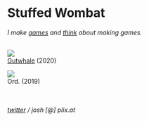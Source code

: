 # Stuffed Wombat

*I make [games](games) and [think](thinking) about making games.*
<br><br>


[<img src="https://i.imgur.com/UHoJfm5.png">](https://store.steampowered.com/app/1267810/Gutwhale/)
<br>[Gutwhale](gutwhale) (2020)


[<img src="https://i.imgur.com/bKtNo2X.png">](https://store.steampowered.com/app/1079000/Ord/)
<br>Ord. (2019)

<br><br>
*<a href="https://twitter.com/wombatstuff" target="_blank">twitter</a> / josh [@] plix.at*

